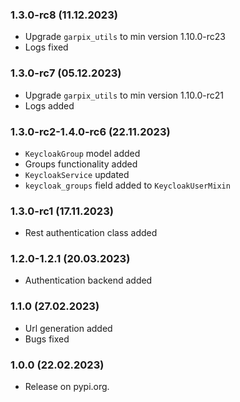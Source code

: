 ### 1.3.0-rc8 (11.12.2023)

- Upgrade `garpix_utils` to min version 1.10.0-rc23
- Logs fixed

### 1.3.0-rc7 (05.12.2023)

- Upgrade `garpix_utils` to min version 1.10.0-rc21
- Logs added

### 1.3.0-rc2-1.4.0-rc6 (22.11.2023)

- `KeycloakGroup` model added
- Groups functionality added
- `KeycloakService` updated
- `keycloak_groups` field added to `KeycloakUserMixin`

### 1.3.0-rc1 (17.11.2023)

- Rest authentication class added

### 1.2.0-1.2.1 (20.03.2023)

- Authentication backend added


### 1.1.0 (27.02.2023)

- Url generation added
- Bugs fixed

### 1.0.0 (22.02.2023)

- Release on pypi.org.
